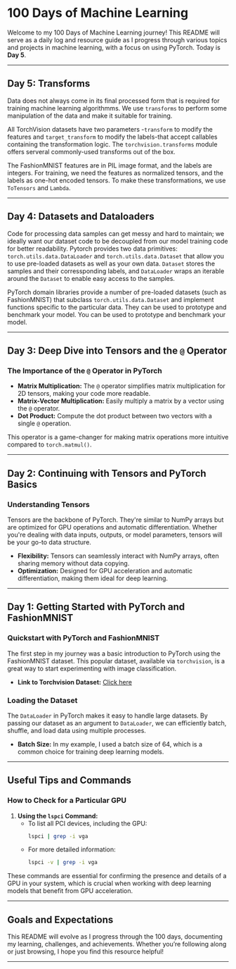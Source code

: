 # 100 Days of Machine Learning

Welcome to my 100 Days of Machine Learning journey! This README will serve as a daily log and resource guide as I progress through various topics and projects in machine learning, with a focus on using PyTorch. Today is **Day 5**.

---

## Day 5: Transforms

Data does not always come in its final processed form that is required for training machine learning algorithmms. We use `transforms` to perform some manipulation of the data and make it suitable for training.

All TorchVision datasets have two parameters -`transform` to modify the features and `target_transform` to modify the labels-that accept callables containing the transformation logic. The `torchvision.transforms` module offers serveral commonly-used transforms out of the box.

The FashionMNIST features are in PIL image format, and the labels are integers. For training, we need the features as normalized tensors, and the labels as one-hot encoded tensors. To make these transformations, we use `ToTensors` and `Lambda`.


---

## Day 4: Datasets and Dataloaders  

Code for processing data samples can get messy and hard to maintain; we ideally want our dataset code to be decoupled from our model training code for better readability. Pytorch provides two data primitives: `torch.utils.data.DataLoader` and `torch.utils.data.Dataset` that allow you to use pre-loaded datasets as well as your own data. `Dataset` stores the samples and their corressponding labels, and `DataLoader` wraps an iterable around the `Dataset` to enable easy access to the samples.

PyTorch domain libraries provide a number of pre-loaded datasets (such as FashionMNIST) that subclass `torch.utils.data.Dataset` and implement functions specific to the particular data. They can be used to prototype and benchmark your model. You can be used to prototype and benchmark your model.

---

## Day 3: Deep Dive into Tensors and the `@` Operator

### The Importance of the `@` Operator in PyTorch
- **Matrix Multiplication:** The `@` operator simplifies matrix multiplication for 2D tensors, making your code more readable.
- **Matrix-Vector Multiplication:** Easily multiply a matrix by a vector using the `@` operator.
- **Dot Product:** Compute the dot product between two vectors with a single `@` operation.

This operator is a game-changer for making matrix operations more intuitive compared to `torch.matmul()`.

---

## Day 2: Continuing with Tensors and PyTorch Basics

### Understanding Tensors
Tensors are the backbone of PyTorch. They're similar to NumPy arrays but are optimized for GPU operations and automatic differentiation. Whether you're dealing with data inputs, outputs, or model parameters, tensors will be your go-to data structure.

- **Flexibility:** Tensors can seamlessly interact with NumPy arrays, often sharing memory without data copying.
- **Optimization:** Designed for GPU acceleration and automatic differentiation, making them ideal for deep learning.

---

## Day 1: Getting Started with PyTorch and FashionMNIST

### Quickstart with PyTorch and FashionMNIST
The first step in my journey was a basic introduction to PyTorch using the FashionMNIST dataset. This popular dataset, available via `torchvision`, is a great way to start experimenting with image classification.

- **Link to Torchvision Dataset:** [Click here](https://pytorch.org/vision/stable/datasets.html)

### Loading the Dataset
The `DataLoader` in PyTorch makes it easy to handle large datasets. By passing our dataset as an argument to `DataLoader`, we can efficiently batch, shuffle, and load data using multiple processes.

- **Batch Size:** In my example, I used a batch size of 64, which is a common choice for training deep learning models.

---

## Useful Tips and Commands

### How to Check for a Particular GPU

1. **Using the `lspci` Command:**
   - To list all PCI devices, including the GPU:
     ```bash
     lspci | grep -i vga
     ```
   - For more detailed information:
     ```bash
     lspci -v | grep -i vga
     ```

These commands are essential for confirming the presence and details of a GPU in your system, which is crucial when working with deep learning models that benefit from GPU acceleration.

---

## Goals and Expectations

This README will evolve as I progress through the 100 days, documenting my learning, challenges, and achievements. Whether you’re following along or just browsing, I hope you find this resource helpful!

---
